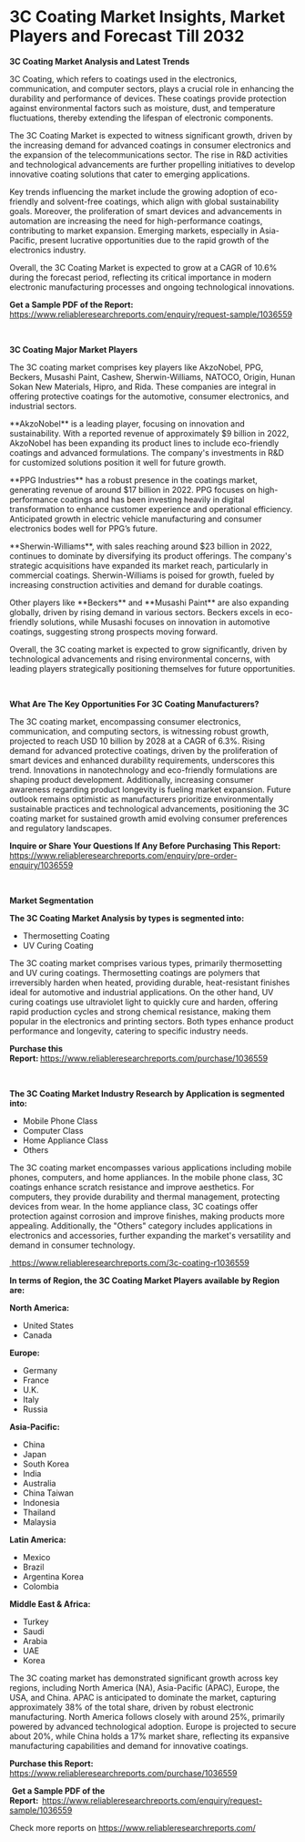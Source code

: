 <p><h1>3C Coating Market Insights, Market Players and Forecast Till 2032</h1></p><p><strong>3C Coating Market Analysis and Latest Trends</strong></p>
<p><p>3C Coating, which refers to coatings used in the electronics, communication, and computer sectors, plays a crucial role in enhancing the durability and performance of devices. These coatings provide protection against environmental factors such as moisture, dust, and temperature fluctuations, thereby extending the lifespan of electronic components.</p><p>The 3C Coating Market is expected to witness significant growth, driven by the increasing demand for advanced coatings in consumer electronics and the expansion of the telecommunications sector. The rise in R&D activities and technological advancements are further propelling initiatives to develop innovative coating solutions that cater to emerging applications. </p><p>Key trends influencing the market include the growing adoption of eco-friendly and solvent-free coatings, which align with global sustainability goals. Moreover, the proliferation of smart devices and advancements in automation are increasing the need for high-performance coatings, contributing to market expansion. Emerging markets, especially in Asia-Pacific, present lucrative opportunities due to the rapid growth of the electronics industry.</p><p>Overall, the 3C Coating Market is expected to grow at a CAGR of 10.6% during the forecast period, reflecting its critical importance in modern electronic manufacturing processes and ongoing technological innovations.</p></p>
<p><strong>Get a Sample PDF of the Report:&nbsp;</strong> <a href="https://www.reliableresearchreports.com/enquiry/request-sample/1036559?utm_campaign=2252&utm_medium=2&utm_source=Github&utm_content=ia&utm_term=31012025&utm_id=3c-coating">https://www.reliableresearchreports.com/enquiry/request-sample/1036559</a></p>
<p>&nbsp;</p>
<p><strong>3C Coating Major Market Players</strong></p>
<p><p>The 3C coating market comprises key players like AkzoNobel, PPG, Beckers, Musashi Paint, Cashew, Sherwin-Williams, NATOCO, Origin, Hunan Sokan New Materials, Hipro, and Rida. These companies are integral in offering protective coatings for the automotive, consumer electronics, and industrial sectors.</p><p>**AkzoNobel** is a leading player, focusing on innovation and sustainability. With a reported revenue of approximately $9 billion in 2022, AkzoNobel has been expanding its product lines to include eco-friendly coatings and advanced formulations. The company's investments in R&D for customized solutions position it well for future growth.</p><p>**PPG Industries** has a robust presence in the coatings market, generating revenue of around $17 billion in 2022. PPG focuses on high-performance coatings and has been investing heavily in digital transformation to enhance customer experience and operational efficiency. Anticipated growth in electric vehicle manufacturing and consumer electronics bodes well for PPG’s future.</p><p>**Sherwin-Williams**, with sales reaching around $23 billion in 2022, continues to dominate by diversifying its product offerings. The company's strategic acquisitions have expanded its market reach, particularly in commercial coatings. Sherwin-Williams is poised for growth, fueled by increasing construction activities and demand for durable coatings.</p><p>Other players like **Beckers** and **Musashi Paint** are also expanding globally, driven by rising demand in various sectors. Beckers excels in eco-friendly solutions, while Musashi focuses on innovation in automotive coatings, suggesting strong prospects moving forward.</p><p>Overall, the 3C coating market is expected to grow significantly, driven by technological advancements and rising environmental concerns, with leading players strategically positioning themselves for future opportunities.</p></p>
<p>&nbsp;</p>
<p><strong>What Are The Key Opportunities For 3C Coating Manufacturers?</strong></p>
<p><p>The 3C coating market, encompassing consumer electronics, communication, and computing sectors, is witnessing robust growth, projected to reach USD 10 billion by 2028 at a CAGR of 6.3%. Rising demand for advanced protective coatings, driven by the proliferation of smart devices and enhanced durability requirements, underscores this trend. Innovations in nanotechnology and eco-friendly formulations are shaping product development. Additionally, increasing consumer awareness regarding product longevity is fueling market expansion. Future outlook remains optimistic as manufacturers prioritize environmentally sustainable practices and technological advancements, positioning the 3C coating market for sustained growth amid evolving consumer preferences and regulatory landscapes.</p></p>
<p><strong>Inquire or Share Your Questions If Any Before Purchasing This Report:</strong> <a href="https://www.reliableresearchreports.com/enquiry/pre-order-enquiry/1036559?utm_campaign=2252&utm_medium=2&utm_source=Github&utm_content=ia&utm_term=31012025&utm_id=3c-coating">https://www.reliableresearchreports.com/enquiry/pre-order-enquiry/1036559</a></p>
<p>&nbsp;</p>
<p><strong>Market Segmentation</strong></p>
<p><strong>The 3C Coating Market Analysis by types is segmented into:</strong></p>
<p><ul><li>Thermosetting Coating</li><li>UV Curing Coating</li></ul></p>
<p><p>The 3C coating market comprises various types, primarily thermosetting and UV curing coatings. Thermosetting coatings are polymers that irreversibly harden when heated, providing durable, heat-resistant finishes ideal for automotive and industrial applications. On the other hand, UV curing coatings use ultraviolet light to quickly cure and harden, offering rapid production cycles and strong chemical resistance, making them popular in the electronics and printing sectors. Both types enhance product performance and longevity, catering to specific industry needs.</p></p>
<p><strong>Purchase this Report:&nbsp;</strong><a href="https://www.reliableresearchreports.com/purchase/1036559?utm_campaign=2252&utm_medium=2&utm_source=Github&utm_content=ia&utm_term=31012025&utm_id=3c-coating">https://www.reliableresearchreports.com/purchase/1036559</a></p>
<p>&nbsp;</p>
<p><strong>The 3C Coating Market Industry Research by Application is segmented into:</strong></p>
<p><ul><li>Mobile Phone Class</li><li>Computer Class</li><li>Home Appliance Class</li><li>Others</li></ul></p>
<p><p>The 3C coating market encompasses various applications including mobile phones, computers, and home appliances. In the mobile phone class, 3C coatings enhance scratch resistance and improve aesthetics. For computers, they provide durability and thermal management, protecting devices from wear. In the home appliance class, 3C coatings offer protection against corrosion and improve finishes, making products more appealing. Additionally, the "Others" category includes applications in electronics and accessories, further expanding the market's versatility and demand in consumer technology.</p></p>
<p><a href="https://www.reliableresearchreports.com/3c-coating-r1036559?utm_campaign=2252&utm_medium=2&utm_source=Github&utm_content=ia&utm_term=31012025&utm_id=3c-coating">&nbsp;https://www.reliableresearchreports.com/3c-coating-r1036559</a></p>
<p><strong>In terms of Region, the 3C Coating Market Players available by Region are:</strong></p>
<p>
    <p> <strong> North America: </strong>
        <ul>
            <li>United States</li>
            <li>Canada</li>
        </ul>
        </p> 
    <p> <strong> Europe: </strong>
        <ul>
            <li>Germany</li>
            <li>France</li>
            <li>U.K.</li>
            <li>Italy</li>
            <li>Russia</li>
        </ul>
        </p> 
    <p> <strong> Asia-Pacific: </strong>
        <ul>
            <li>China</li>
            <li>Japan</li>
            <li>South Korea</li>
            <li>India</li>
            <li>Australia</li>
            <li>China Taiwan</li>
            <li>Indonesia</li>
            <li>Thailand</li>
            <li>Malaysia</li>
        </ul>
        </p> 
    <p> <strong> Latin America: </strong>
        <ul>
            <li>Mexico</li>
            <li>Brazil</li>
            <li>Argentina Korea</li>
            <li>Colombia</li>
        </ul>
        </p> 
    <p> <strong> Middle East & Africa: </strong>
        <ul>
            <li>Turkey</li>
            <li>Saudi</li>
            <li>Arabia</li>
            <li>UAE</li>
            <li>Korea</li>
        </ul>
    </p>
    </p>
<p><p>The 3C coating market has demonstrated significant growth across key regions, including North America (NA), Asia-Pacific (APAC), Europe, the USA, and China. APAC is anticipated to dominate the market, capturing approximately 38% of the total share, driven by robust electronic manufacturing. North America follows closely with around 25%, primarily powered by advanced technological adoption. Europe is projected to secure about 20%, while China holds a 17% market share, reflecting its expansive manufacturing capabilities and demand for innovative coatings.</p></p>
<p><strong>Purchase this Report: </strong><a href="https://www.reliableresearchreports.com/purchase/1036559?utm_campaign=2252&utm_medium=2&utm_source=Github&utm_content=ia&utm_term=31012025&utm_id=3c-coating">https://www.reliableresearchreports.com/purchase/1036559</a></p>
<p>&nbsp;<strong>Get a Sample PDF of the Report:&nbsp;&nbsp;</strong><a href="https://www.reliableresearchreports.com/enquiry/request-sample/1036559?utm_campaign=2252&utm_medium=2&utm_source=Github&utm_content=ia&utm_term=31012025&utm_id=3c-coating">https://www.reliableresearchreports.com/enquiry/request-sample/1036559</a></p>
<p><strong></strong></p>
<p>Check more reports on <a href="https://www.reliableresearchreports.com/?utm_campaign=2252&utm_medium=2&utm_source=Github&utm_content=ia&utm_term=31012025&utm_id=3c-coating">https://www.reliableresearchreports.com/</a></p>